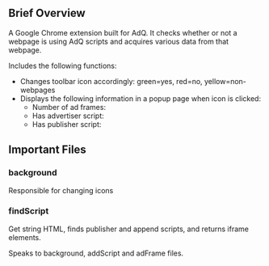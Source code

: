 ## Brief Overview

A Google Chrome extension built for AdQ. It checks whether or not a webpage is
using AdQ scripts and acquires various data from that webpage.

Includes the following functions:

- Changes toolbar icon accordingly: green=yes, red=no, yellow=non-webpages
- Displays the following information in a popup page when icon is clicked:
  - Number of ad frames:
  - Has advertiser script:
  - Has publisher script:

## Important Files

### background

Responsible for changing icons

### findScript

Get string HTML, finds publisher and append scripts, and returns iframe elements.

Speaks to background, addScript and adFrame files.
